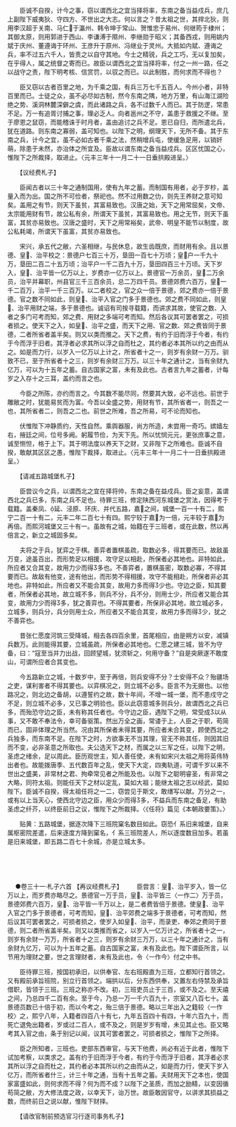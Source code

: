<!-- { "loadSidebar": true } -->
　　臣诚不自揆，计今之事，窃以谓西北之宜当择将率，东南之备当益戍兵，庶几上副陛下威夷狄、守四方、不世出之大志。何以言之？昔太祖之世，其捍北狄，则用李汉超于关南、马仁于瀛州、韩令坤于常山、贺惟忠于易州、何继筠于棣州；其御太原，则用郭进于西山、李谦溥于隰州、李继勋于昭义；其备西戎，则用姚内斌于庆州、董遵诲于环州、王彦升于原州、冯继业于灵州。大抵如内斌、遵诲之兵，率不过五六千人，皆责之以自守其地。今士之精锐，兵之工巧，无以复加矣，在乎得人，属之统督之寄而已。故臣以谓西北之宜当择将率，付之一州一路，任之以战守之责，陛下明考核、信赏罚，以驭之而已。以此制胜，而何求而不得也？

　　臣又窃以古者百里之地，为千乘之国，有兵三万七千五百人。今州小者，非特百里而已。士徒之众，虽不必尽如古制，然今东南之隅，地方万里，有山海江湖险绝之势、溪洞林麓深僻之虞，而此诸路之兵，各不过数千人而已。其于防逻，常患不足。万一有追胥讨捕之事，理必乏人。向者邕州之不守，盖患于救援之不继。至于廖恩之鼠窃，而能稽诛于时月者，盖由追讨之兵不足。恩已自归，而所遣北兵，犹在道路。则东南之寡弱，盖可知也。以陛下之明，纲理天下，无所不备。其于东南之兵，计今之宜，虽不必如古者千乘之法，然稍增兵屯，使缓急足用，以销奸萌，除患于未然，亦治体之所宜及。臣故以谓东南之备当益戍兵。区区忧国之心，惟陛下之所裁择，取进止。〈元丰三年十一月二十一日垂拱殿进呈。〉

　　【议经费札子】

　　臣闻古者以三十年之通制国用，使有九年之蓄。而制国有用者，必于岁杪，盖量入而为出。国之所不可俭者，祭祀也。然不过用数之仂，则先王养财之意可知矣。盖用之有节，则天下虽贫，其富易致也。汉唐之始，天下之用常屈矣，文帝、太宗能用财有节，故公私有余，所谓天下虽贫，其富易致也。用之无节，则天下虽富，其贫亦易致也。汉唐之盛时，天下之用常裕矣，武帝、明皇不能节以制度，故公私耗竭，所谓天下虽富，其贫亦易致也。

　　宋兴，承五代之敝，六圣相继，与民休息，故生齿既庶，而财用有余。且以景德、皇、治平校之：景德户七百三十万，垦田一百七十万顷；皇户一千九十万，垦田二百二十五万顷；治平户一千二百九十万，垦田四百三十万顷。天下岁入，皇、治平皆一亿万以上，岁费亦一亿万以上。景德官一万余员，皇二万余员，治平并幕职，州县官三千三百余员，总二万四千员。景德郊费六百万，皇一千二百万，治平一千三百万。以二者校之，官之众一倍于景德，郊之费亦一倍于景德。官之数不同如此，则皇、治平入官之门多于景德也。郊之费不同如此，则皇、治平用财之端，多于景德也。诚诏有司按寻载籍，而讲求其故，使官之数、入者之多门可考而知，郊之费、用财之多端可考而知。然后各议其可罢者罢之，可损者损之。使天下之入，如皇、治平之盛，而天下之用、官之数、郊之费皆同于景德，二者所省者盖半矣。则又以类而推之。天下之费，有约于旧而浮于今者，有约于今而浮于旧者。其浮者必求其所以浮之自而杜之，其约者必本其所以约之由而从之。如是而力行，以岁入一亿万以上计之，所省者十之一，则岁有余财一万万。驯致不已，至于所省者十之三，则岁有余财三万万。以三十年之通计之，当有余财九亿万，可以为十五年之蓄。自古国家之富，未有及此也。古者言九年之蓄者，计每岁之入存十之三耳，盖约而言之也。

　　今臣之所陈，亦约而言之。今其数不能尽同，然要其大致，必不远也。前世于雕敝之时，犹能易贫而为富。今吾以全盛之势，用财有节，其所省者一，则吾之一也，其所省者二，则吾之二也。前世之所难，吾之所易，可不论而知也。

　　伏惟陛下冲静质约，天性自然。乘舆器服，尚方所造，未尝用一奇巧。嫔嫱左右，掖廷之间，位号多阙。躬履节俭，为天下先。所以忧悯元元，更张庶事之意，诚至恻怛，格于上下。其于明法度以养天下之财，又非陛下之所难也。臣诚不自揆，敢献其区区之愚，惟陛下裁择，取进止。〈元丰三年十一月二十一日垂拱殿进呈。〉

　　【请减五路城堡札子】

　　臣尝议今之兵，以谓西北之宜在择将帅，东南之备在益戍兵。臣之妄意，盖谓西北之兵已多，东南之兵不足也。待罪三班，修定陕西河东城堡之赏法，因得考于载籍。盖秦凤、延、泾原、环庆、并代五路，嘉之间，城堡一百一十有二，熙宁二百一十有二，元丰二年二百七十有四。熙宁较于嘉为一倍，元丰较于嘉为再倍。而熙河城堡又三十有一。虽故有之城，始籍在于三班者，或在此数，然以再倍言之，新立之城固多矣。

　　夫将之于兵，犹弈之于棋。善弈者置棋虽疏，取数必多，得其要而已。故敌虽万变，途虽百出，而形势足以相援，攻守足以相赴，所保者必其地也。非特如此，所应者又合其变，故用力少而得多也。不善弈者，置棋虽密，取数必寡，不得其要而已。故敌有他变，途有他出，而形势不得相援，攻守不能相赴，所保者非必其地也。非特如此，所应者又不能合其变，故用力多而得少也。守边之臣，知其要者，所保者必其地，故立城不多，则兵不分，兵不分，则用士少，所应者又能合其变，故用力少而得多，犹之善弈也。不得其要者，所保非必其地，故立城必多，立城多，则兵分，兵分则用士众，所应者又不能合其变，故用力多而得少，犹之不善弈也。

　　昔张仁愿度河筑三受降城，相去各四百余里，首尾相应，由是朔方以安，减镇兵数万。此则能得其要，立城虽疏，所保者必其地也。仁愿之建三城，皆不为守备，曰：“寇至当并力出战，回顾望城，犹须斩之，何用守备？”自是突厥遂不敢度山，可谓所应者合其变也。

　　今五路新立之城，十数岁中，至于再倍，则兵安得不分？士安得不众？殆疆场之吏，谋利害者不得其要也。以弈棋况之，则立城不必多。臣言不为无据也。以他路况之，则北边之备胡，以遵誓约之故，数十年间，不增一城一堡，而不患戍守之不足，则立城不必多，又已事之明验也。臣以此窃意城多则兵分，故谓西北之兵已多，而殆恐守边之臣，未有称其任者也。今守边之臣，遇陛下之明，常受成以从事，又不敢不奉法令，幸可备驱策。然出万全之画，常诿于上，人臣之于职，苟简而已，固非体理之所当然。况由其所保者未得其要，所应者未合其变，顾使西北之兵独多，而东南不足。在陛下之时，方欲事无不当其理，官无不称其任，则因其旧而不变，必非圣意之所取也。夫公选天下之材，而属之以三军之任，以陛下之明，圣虑之绪余，足以周此。臣历观世主，知人善任使，未有如宋兴太祖之用将英伟特出者也。故能拨唐季、五代数百年之乱，使天下大定，四夷轨道，可谓千岁以来不世出之盛美，非常材之君、拘牵常见者之所能及也。以陛下之聪明睿圣，有非常之大略，同符太祖。则能任天下之材以定乱，莫如大祖；能继太祖之志以经武，莫如陛下。臣诚不自揆，得太祖任将之一二，窃尝见于斯文，敢缮写以献。万分之一，或有以上当天心，使西北守边之臣，用众少而得多，不益兵而东南之备足，有助圣虑之纤芥，以终臣前日之议，惟陛下之所裁择。〈《任将》篇见《本朝政要策》。〉

　　贴黄：五路城堡，据逐次降下三班院窠名数目如此。窃恐亻系旧来城堡，自来属枢密院差遣，后来逐度方降到窠名，亻系三班院差人，所以逐度数目加多。若虽是旧来城堡，即五路二百七十余城，亦是立城太多。 
　

　




　

　
●卷三十一·札子六首
【再议经费札子】
　　臣尝言：皇、治平岁入，皆一亿万以上，而岁费亦略尽之。景德官一万于员，皇、治平皆三〈一作二〉万于员，景德郊费六百万，皇、治平皆一千万以上，是二者费皆倍于景德。使皇、治平入官之门多于景德者，可考而知，皇、治平郊费之端多于景德者，可考而知，然后议其可罢者罢之，可损者损之，使岁入如皇、治平，而录吏、奉郊之费同于景德，则二者所省盖半矣。则又以类推而省之，以岁入一亿万计之，所省者十之一，则岁有余财一万万，所省者十之三，则岁有余财三万万，以三十年之通计之，当有余财九亿万，可以为十五年之蓄。自古国家之富，未有及此也。陛下谓臣所言，以节用为理财之要，世之言理财者，未有及此也，令〈一作今〉付之中书。

　　臣待罪三班，按国初承旧，以供奉官、左右班殿直为三班，立都知行首领之。又有殿前承旨班院，别立行首领之。端拱以后，分东西供奉，又置左右侍禁及承旨借职，皆领于三班。三班之称亦不改。初，三班吏员止于三百，或不及之。至天禧之间，乃总四千二百有余。至于今，乃总一万一千六百九十，宗室又八百七十。盖景德员数已十倍于初，而以今考之，殆三倍于景德。略以三年出入之籍较〈一作校〉之，熙宁八年，入籍者四百八十有七，九年五百四十有四，十年六百九十，而死亡退免出籍者，岁或过二百人，或不及之，则是岁岁有增，未见其止也。臣又略考其入官之由，条于别记以闻，议其可罢者罢之，可损者损之，惟陛下之所择。

　　臣之所知者，三班也。吏部东西审官，与天下他费，尚必有近于此者，惟陛下试加考察，以类求之。盖有约于旧而浮于今者，有约于今而浮于旧者，其浮者必求其所以浮之自而杜之，其约者必本其所以约之由而从之，如是而力行，使天下岁入亿万，而所省者什三，计三十年之通，当有十五年之蓄。夫财用天下之本也，使国家富盛如此，则何求而不得？何为而不成？以陛下之圣质，而加之励精，以变因循苟简之敝，方大修法度之政，以幸天下，诒万世。故臣敢因官守，以讲求其损益之数，而终前日之说以献，惟陛下财择。

　　【请改官制前预选官习行逐司事务札子】

